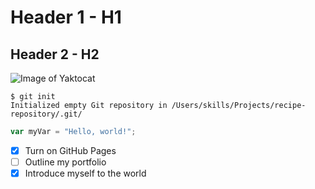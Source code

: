 # Header 1 - H1
## Header 2 - H2



![Image of Yaktocat](https://octodex.github.com/images/yaktocat.png "A litle cat")


```
$ git init
Initialized empty Git repository in /Users/skills/Projects/recipe-repository/.git/
```


``` javascript
var myVar = "Hello, world!";
```


- [x] Turn on GitHub Pages
- [ ] Outline my portfolio
- [x] Introduce myself to the world
